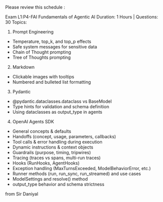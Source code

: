 Please review this schedule :

Exam L1:P4-FAI Fundamentals of Agentic AI
Duration: 1 Hours | Questions: 30
Topics:
1. Prompt Engineering
- Temperature, top_k, and top_p effects
- Safe system messages for sensitive data
- Chain of Thought prompting
- Tree of Thoughts prompting
2. Markdown
- Clickable images with tooltips
- Numbered and bulleted list formatting
3. Pydantic
- @pydantic.dataclasses.dataclass vs BaseModel
- Type hints for validation and schema definition
- Using dataclasses as output_type in agents
4. OpenAI Agents SDK
- General concepts & defaults
- Handoffs (concept, usage, parameters, callbacks)
- Tool calls & error handling during execution
- Dynamic instructions & context objects
- Guardrails (purpose, timing, tripwires)
- Tracing (traces vs spans, multi-run traces)
- Hooks (RunHooks, AgentHooks)
- Exception handling (MaxTurnsExceeded, ModelBehaviorError, etc.)
- Runner methods (run, run_sync, run_streamed) and use cases
- ModelSettings and resolve() method
- output_type behavior and schema strictness

from Sir Daniyal
